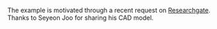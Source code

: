 The example is motivated through a recent request on [Researchgate](https://www.researchgate.net/post/How_can_I_make_Isight_interact_Catia_with_Abaqus). Thanks to Seyeon Joo for sharing his CAD model.

